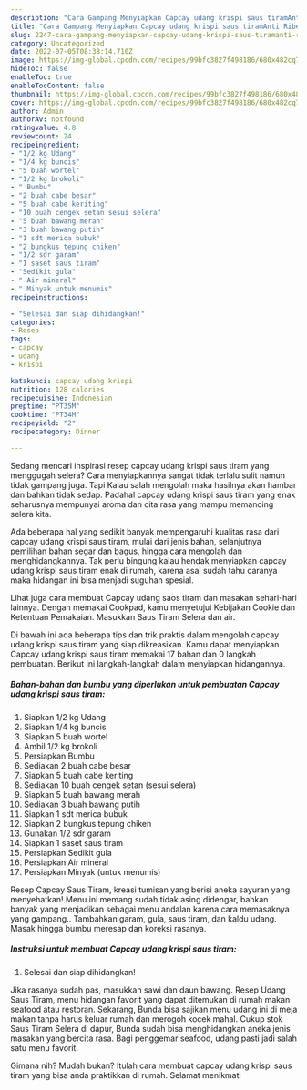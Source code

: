 ```yaml
---
description: "Cara Gampang Menyiapkan Capcay udang krispi saus tiramAnti Ribet"
title: "Cara Gampang Menyiapkan Capcay udang krispi saus tiramAnti Ribet"
slug: 2247-cara-gampang-menyiapkan-capcay-udang-krispi-saus-tiramanti-ribet
category: Uncategorized
date: 2022-07-05T08:38:14.710Z
image: https://img-global.cpcdn.com/recipes/99bfc3827f498186/680x482cq70/capcay-udang-krispi-saus-tiram-foto-resep-utama.jpg
hideToc: false
enableToc: true
enableTocContent: false
thumbnail: https://img-global.cpcdn.com/recipes/99bfc3827f498186/680x482cq70/capcay-udang-krispi-saus-tiram-foto-resep-utama.jpg
cover: https://img-global.cpcdn.com/recipes/99bfc3827f498186/680x482cq70/capcay-udang-krispi-saus-tiram-foto-resep-utama.jpg
author: Admin
authorAv: notfound
ratingvalue: 4.8
reviewcount: 24
recipeingredient:
- "1/2 kg Udang"
- "1/4 kg buncis"
- "5 buah wortel"
- "1/2 kg brokoli"
- " Bumbu"
- "2 buah cabe besar"
- "5 buah cabe keriting"
- "10 buah cengek setan sesui selera"
- "5 buah bawang merah"
- "3 buah bawang putih"
- "1 sdt merica bubuk"
- "2 bungkus tepung chiken"
- "1/2 sdr garam"
- "1 saset saus tiram"
- "Sedikit gula"
- " Air mineral"
- " Minyak untuk menumis"
recipeinstructions:

- "Selesai dan siap dihidangkan!"
categories:
- Resep
tags:
- capcay
- udang
- krispi

katakunci: capcay udang krispi 
nutrition: 128 calories
recipecuisine: Indonesian
preptime: "PT35M"
cooktime: "PT34M"
recipeyield: "2"
recipecategory: Dinner

---
```



Sedang mencari inspirasi resep capcay udang krispi saus tiram yang menggugah selera? Cara menyiapkannya sangat tidak terlalu sulit namun tidak gampang juga. Tapi Kalau salah mengolah maka hasilnya akan hambar dan bahkan tidak sedap. Padahal capcay udang krispi saus tiram yang enak seharusnya mempunyai aroma dan cita rasa yang mampu memancing selera kita.


Ada beberapa hal yang sedikit banyak mempengaruhi kualitas rasa dari capcay udang krispi saus tiram, mulai dari jenis bahan, selanjutnya pemilihan bahan segar dan bagus, hingga cara mengolah dan menghidangkannya. Tak perlu bingung kalau hendak menyiapkan capcay udang krispi saus tiram enak di rumah, karena asal sudah tahu caranya maka hidangan ini bisa menjadi suguhan spesial.

Lihat juga cara membuat Capcay udang saos tiram dan masakan sehari-hari lainnya. Dengan memakai Cookpad, kamu menyetujui Kebijakan Cookie dan Ketentuan Pemakaian. Masukkan Saus Tiram Selera dan air.


Di bawah ini ada beberapa tips dan trik praktis dalam mengolah capcay udang krispi saus tiram yang siap dikreasikan. Kamu dapat menyiapkan Capcay udang krispi saus tiram memakai 17 bahan dan 0 langkah pembuatan. Berikut ini langkah-langkah dalam menyiapkan hidangannya.

<!--inarticleads1-->

##### Bahan-bahan dan bumbu yang diperlukan untuk pembuatan Capcay udang krispi saus tiram:

1. Siapkan 1/2 kg Udang
1. Siapkan 1/4 kg buncis
1. Siapkan 5 buah wortel
1. Ambil 1/2 kg brokoli
1. Persiapkan  Bumbu
1. Sediakan 2 buah cabe besar
1. Siapkan 5 buah cabe keriting
1. Sediakan 10 buah cengek setan (sesui selera)
1. Siapkan 5 buah bawang merah
1. Sediakan 3 buah bawang putih
1. Siapkan 1 sdt merica bubuk
1. Siapkan 2 bungkus tepung chiken
1. Gunakan 1/2 sdr garam
1. Siapkan 1 saset saus tiram
1. Persiapkan Sedikit gula
1. Persiapkan  Air mineral
1. Persiapkan  Minyak (untuk menumis)


Resep Capcay Saus Tiram, kreasi tumisan yang berisi aneka sayuran yang menyehatkan! Menu ini memang sudah tidak asing didengar, bahkan banyak yang menjadikan sebagai menu andalan karena cara memasaknya yang gampang.. Tambahkan garam, gula, saus tiram, dan kaldu udang. Masak hingga bumbu meresap dan koreksi rasanya. 

<!--inarticleads2-->

##### Instruksi untuk membuat Capcay udang krispi saus tiram:


1. Selesai dan siap dihidangkan!

Jika rasanya sudah pas, masukkan sawi dan daun bawang. Resep Udang Saus Tiram, menu hidangan favorit yang dapat ditemukan di rumah makan seafood atau restoran. Sekarang, Bunda bisa sajikan menu udang ini di meja makan tanpa harus keluar rumah dan merogoh kocek mahal. Cukup stok Saus Tiram Selera di dapur, Bunda sudah bisa menghidangkan aneka jenis masakan yang bercita rasa. Bagi penggemar seafood, udang pasti jadi salah satu menu favorit. 

Gimana nih? Mudah bukan? Itulah cara membuat capcay udang krispi saus tiram yang bisa anda praktikkan di rumah. Selamat menikmati
